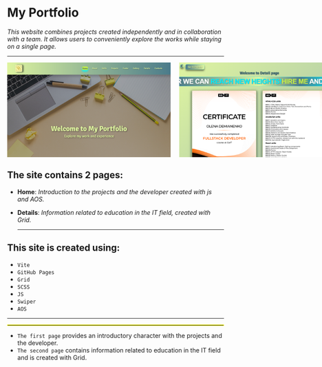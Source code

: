 # My Portfolio

_*This website combines projects created independently and in collaboration with
a team. It allows users to conveniently explore the works while staying on a
single page.*_

---

<div style="display: flex; gap: 20px;">
    <img src="./src/img/gallery/port-baner.png" alt="Image 1" style="width: 380px; height: 220px;">
     <img src="./src/img/gallery/sertificate.png" alt="Image 4" style="width: 380px; height: 220px;">
</div>

## The site contains 2 pages:

- **Home**: _Introduction to the projects and the developer created with js and
  AOS._

- **Details**: _Information related to education in the IT field, created with
  Grid._

  ***

## This site is created using:

- `Vite`
- `GitHub Pages`
- `Grid`
- `SCSS`
- `JS`
- `Swiper`
- `AOS`

---

<hr style="border: 1px solid yellow;">

- `The first page` provides an introductory character with the projects and the
  developer.
- `The second page` contains information related to education in the IT field
  and is created with Grid.
